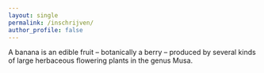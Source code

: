 ```yaml
---
layout: single
permalink: /inschrijven/
author_profile: false
---
```

A banana is an edible fruit – botanically a berry – produced by several kinds
of large herbaceous flowering plants in the genus Musa.
